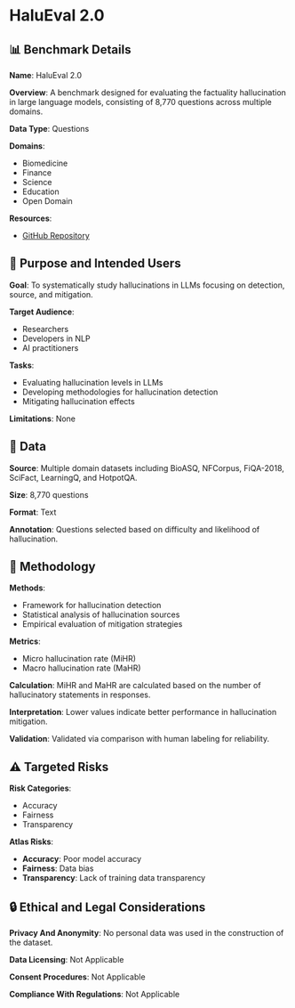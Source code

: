 # HaluEval 2.0

## 📊 Benchmark Details

**Name**: HaluEval 2.0

**Overview**: A benchmark designed for evaluating the factuality hallucination in large language models, consisting of 8,770 questions across multiple domains.

**Data Type**: Questions

**Domains**:
- Biomedicine
- Finance
- Science
- Education
- Open Domain

**Resources**:
- [GitHub Repository](https://github.com/RUCAIBox/HaluEval-2.0)

## 🎯 Purpose and Intended Users

**Goal**: To systematically study hallucinations in LLMs focusing on detection, source, and mitigation.

**Target Audience**:
- Researchers
- Developers in NLP
- AI practitioners

**Tasks**:
- Evaluating hallucination levels in LLMs
- Developing methodologies for hallucination detection
- Mitigating hallucination effects

**Limitations**: None

## 💾 Data

**Source**: Multiple domain datasets including BioASQ, NFCorpus, FiQA-2018, SciFact, LearningQ, and HotpotQA.

**Size**: 8,770 questions

**Format**: Text

**Annotation**: Questions selected based on difficulty and likelihood of hallucination.

## 🔬 Methodology

**Methods**:
- Framework for hallucination detection
- Statistical analysis of hallucination sources
- Empirical evaluation of mitigation strategies

**Metrics**:
- Micro hallucination rate (MiHR)
- Macro hallucination rate (MaHR)

**Calculation**: MiHR and MaHR are calculated based on the number of hallucinatory statements in responses.

**Interpretation**: Lower values indicate better performance in hallucination mitigation.

**Validation**: Validated via comparison with human labeling for reliability.

## ⚠️ Targeted Risks

**Risk Categories**:
- Accuracy
- Fairness
- Transparency

**Atlas Risks**:
- **Accuracy**: Poor model accuracy
- **Fairness**: Data bias
- **Transparency**: Lack of training data transparency

## 🔒 Ethical and Legal Considerations

**Privacy And Anonymity**: No personal data was used in the construction of the dataset.

**Data Licensing**: Not Applicable

**Consent Procedures**: Not Applicable

**Compliance With Regulations**: Not Applicable
